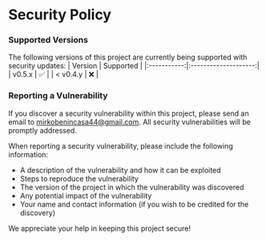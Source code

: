 # Security Policy
### Supported Versions

The following versions of this project are currently being supported with security updates:
| Version     | Supported            |
|:-----------:|:--------------------:|
| v0.5.x      | :white_check_mark:   |
| < v0.4.y    | :x:                  |

### Reporting a Vulnerability

If you discover a security vulnerability within this project, please send an email to mirkobenincasa44@gmail.com. All security vulnerabilities will be promptly addressed.

When reporting a security vulnerability, please include the following information:
* A description of the vulnerability and how it can be exploited
* Steps to reproduce the vulnerability
* The version of the project in which the vulnerability was discovered
* Any potential impact of the vulnerability
* Your name and contact information (if you wish to be credited for the discovery)

We appreciate your help in keeping this project secure!
